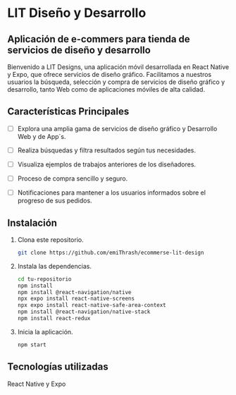 # LIT Diseño y Desarrollo

## Aplicación de e-commers para tienda de servicios de diseño y desarrollo

Bienvenido a LIT Designs, una aplicación móvil desarrollada en React Native y Expo, que ofrece servicios de diseño gráfico. Facilitamos a nuestros usuarios la búsqueda, selección y compra de servicios de diseño gráfico y desarrollo, tanto Web como de aplicaciones móviles de alta calidad.

## Características Principales

- [ ] Explora una amplia gama de servicios de diseño gráfico y Desarrollo Web y de App´s.
- [ ] Realiza búsquedas y filtra resultados según tus necesidades.
- [ ] Visualiza ejemplos de trabajos anteriores de los diseñadores.
- [ ] Proceso de compra sencillo y seguro.
- [ ] Notificaciones para mantener a los usuarios informados sobre el progreso de sus pedidos.


## Instalación

1. Clona este repositorio.
   ```bash
   git clone https://github.com/emiThrash/ecommerse-lit-design

2. Instala las dependencias.
   ```bash
   cd tu-repositorio
   npm install
   npm install @react-navigation/native
   npx expo install react-native-screens
   npx expo install react-native-safe-area-context
   npm install @react-navigation/native-stack
   npm install react-redux

4. Inicia la aplicación.
   ```bash
   npm start

## Tecnologías utilizadas
   
   React Native y
   Expo

